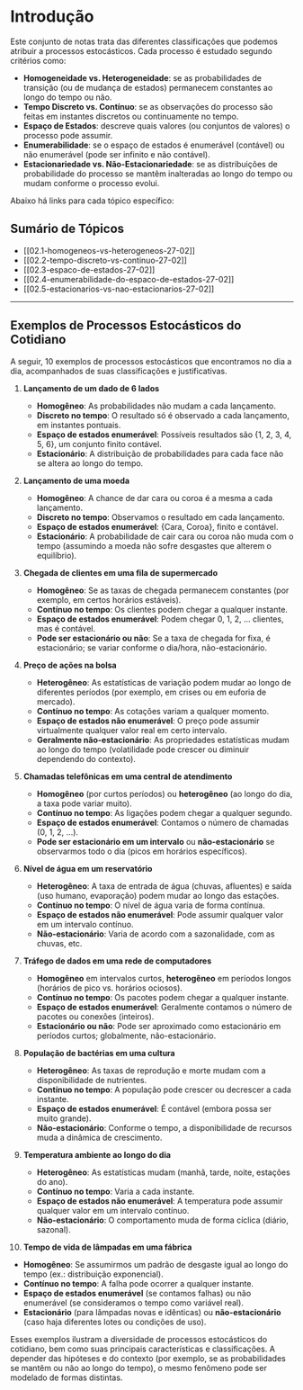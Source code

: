 # Introdução

Este conjunto de notas trata das diferentes classificações que podemos atribuir a processos estocásticos. Cada processo é estudado segundo critérios como:
- **Homogeneidade vs. Heterogeneidade**: se as probabilidades de transição (ou de mudança de estados) permanecem constantes ao longo do tempo ou não.
- **Tempo Discreto vs. Contínuo**: se as observações do processo são feitas em instantes discretos ou continuamente no tempo.
- **Espaço de Estados**: descreve quais valores (ou conjuntos de valores) o processo pode assumir.
- **Enumerabilidade**: se o espaço de estados é enumerável (contável) ou não enumerável (pode ser infinito e não contável).
- **Estacionariedade vs. Não-Estacionariedade**: se as distribuições de probabilidade do processo se mantêm inalteradas ao longo do tempo ou mudam conforme o processo evolui.

Abaixo há links para cada tópico específico:

## Sumário de Tópicos

- [[02.1-homogeneos-vs-heterogeneos-27-02]]
- [[02.2-tempo-discreto-vs-continuo-27-02]]
- [[02.3-espaco-de-estados-27-02]]
- [[02.4-enumerabilidade-do-espaco-de-estados-27-02]]
- [[02.5-estacionarios-vs-nao-estacionarios-27-02]]

---

## Exemplos de Processos Estocásticos do Cotidiano

A seguir, 10 exemplos de processos estocásticos que encontramos no dia a dia, acompanhados de suas classificações e justificativas.

1. **Lançamento de um dado de 6 lados**  
   - **Homogêneo**: As probabilidades não mudam a cada lançamento.  
   - **Discreto no tempo**: O resultado só é observado a cada lançamento, em instantes pontuais.  
   - **Espaço de estados enumerável**: Possíveis resultados são {1, 2, 3, 4, 5, 6}, um conjunto finito contável.  
   - **Estacionário**: A distribuição de probabilidades para cada face não se altera ao longo do tempo.  

2. **Lançamento de uma moeda**  
   - **Homogêneo**: A chance de dar cara ou coroa é a mesma a cada lançamento.  
   - **Discreto no tempo**: Observamos o resultado em cada lançamento.  
   - **Espaço de estados enumerável**: {Cara, Coroa}, finito e contável.  
   - **Estacionário**: A probabilidade de cair cara ou coroa não muda com o tempo (assumindo a moeda não sofre desgastes que alterem o equilíbrio).  

3. **Chegada de clientes em uma fila de supermercado**  
   - **Homogêneo**: Se as taxas de chegada permanecem constantes (por exemplo, em certos horários estáveis).  
   - **Contínuo no tempo**: Os clientes podem chegar a qualquer instante.  
   - **Espaço de estados enumerável**: Podem chegar 0, 1, 2, ... clientes, mas é contável.  
   - **Pode ser estacionário ou não**: Se a taxa de chegada for fixa, é estacionário; se variar conforme o dia/hora, não-estacionário.  

4. **Preço de ações na bolsa**  
   - **Heterogêneo**: As estatísticas de variação podem mudar ao longo de diferentes períodos (por exemplo, em crises ou em euforia de mercado).  
   - **Contínuo no tempo**: As cotações variam a qualquer momento.  
   - **Espaço de estados não enumerável**: O preço pode assumir virtualmente qualquer valor real em certo intervalo.  
   - **Geralmente não-estacionário**: As propriedades estatísticas mudam ao longo do tempo (volatilidade pode crescer ou diminuir dependendo do contexto).  

5. **Chamadas telefônicas em uma central de atendimento**  
   - **Homogêneo** (por curtos períodos) ou **heterogêneo** (ao longo do dia, a taxa pode variar muito).  
   - **Contínuo no tempo**: As ligações podem chegar a qualquer segundo.  
   - **Espaço de estados enumerável**: Contamos o número de chamadas (0, 1, 2, ...).  
   - **Pode ser estacionário em um intervalo** ou **não-estacionário** se observarmos todo o dia (picos em horários específicos).  

6. **Nível de água em um reservatório**  
   - **Heterogêneo**: A taxa de entrada de água (chuvas, afluentes) e saída (uso humano, evaporação) podem mudar ao longo das estações.  
   - **Contínuo no tempo**: O nível de água varia de forma contínua.  
   - **Espaço de estados não enumerável**: Pode assumir qualquer valor em um intervalo contínuo.  
   - **Não-estacionário**: Varia de acordo com a sazonalidade, com as chuvas, etc.  

7. **Tráfego de dados em uma rede de computadores**  
   - **Homogêneo** em intervalos curtos, **heterogêneo** em períodos longos (horários de pico vs. horários ociosos).  
   - **Contínuo no tempo**: Os pacotes podem chegar a qualquer instante.  
   - **Espaço de estados enumerável**: Geralmente contamos o número de pacotes ou conexões (inteiros).  
   - **Estacionário ou não**: Pode ser aproximado como estacionário em períodos curtos; globalmente, não-estacionário.  

8. **População de bactérias em uma cultura**  
   - **Heterogêneo**: As taxas de reprodução e morte mudam com a disponibilidade de nutrientes.  
   - **Contínuo no tempo**: A população pode crescer ou decrescer a cada instante.  
   - **Espaço de estados enumerável**: É contável (embora possa ser muito grande).  
   - **Não-estacionário**: Conforme o tempo, a disponibilidade de recursos muda a dinâmica de crescimento.  

9. **Temperatura ambiente ao longo do dia**  
   - **Heterogêneo**: As estatísticas mudam (manhã, tarde, noite, estações do ano).  
   - **Contínuo no tempo**: Varia a cada instante.  
   - **Espaço de estados não enumerável**: A temperatura pode assumir qualquer valor em um intervalo contínuo.  
   - **Não-estacionário**: O comportamento muda de forma cíclica (diário, sazonal).  

10. **Tempo de vida de lâmpadas em uma fábrica**  
   - **Homogêneo**: Se assumirmos um padrão de desgaste igual ao longo do tempo (ex.: distribuição exponencial).  
   - **Contínuo no tempo**: A falha pode ocorrer a qualquer instante.  
   - **Espaço de estados enumerável** (se contamos falhas) ou não enumerável (se consideramos o tempo como variável real).  
   - **Estacionário** (para lâmpadas novas e idênticas) ou **não-estacionário** (caso haja diferentes lotes ou condições de uso).  

Esses exemplos ilustram a diversidade de processos estocásticos do cotidiano, bem como suas principais características e classificações. A depender das hipóteses e do contexto (por exemplo, se as probabilidades se mantêm ou não ao longo do tempo), o mesmo fenômeno pode ser modelado de formas distintas.
